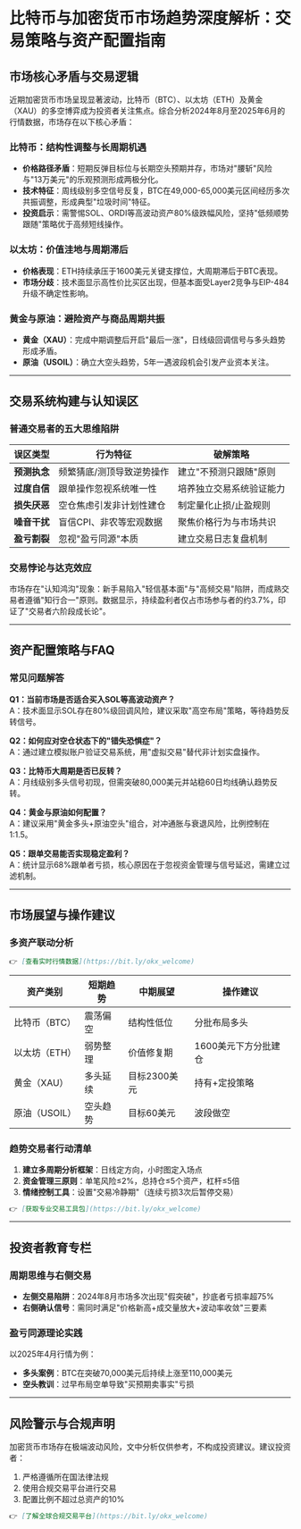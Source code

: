 # 比特币与加密货币市场趋势深度解析：交易策略与资产配置指南  

## 市场核心矛盾与交易逻辑  
近期加密货币市场呈现显著波动，比特币（BTC）、以太坊（ETH）及黄金（XAU）的多空博弈成为投资者关注焦点。综合分析2024年8月至2025年6月的行情数据，市场存在以下核心矛盾：  

### 比特币：结构性调整与长周期机遇  
- **价格路径矛盾**：短期反弹目标位与长期空头预期并存，市场对"腰斩"风险与"13万美元"的乐观预测形成两极分化。  
- **技术特征**：周线级别多空信号反复，BTC在49,000-65,000美元区间经历多次共振调整，形成典型"垃圾时间"特征。  
- **投资启示**：需警惕SOL、ORDI等高波动资产80%级跌幅风险，坚持"低频顺势跟随"策略优于高频短线操作。  

### 以太坊：价值洼地与周期滞后  
- **价格表现**：ETH持续承压于1600美元关键支撑位，大周期滞后于BTC表现。  
- **市场分歧**：技术面显示高性价比买区出现，但基本面受Layer2竞争与EIP-484升级不确定性影响。  

### 黄金与原油：避险资产与商品周期共振  
- **黄金（XAU）**：完成中期调整后开启"最后一涨"，日线级回调信号与多头趋势形成矛盾。  
- **原油（USOIL）**：确立大空头趋势，5年一遇波段机会引发产业资本关注。  

---

## 交易系统构建与认知误区  

### 普通交易者的五大思维陷阱  
| 误区类型 | 行为特征 | 破解策略 |  
|---------|---------|---------|  
| **预测执念** | 频繁猜底/测顶导致逆势操作 | 建立"不预测只跟随"原则 |  
| **过度自信** | 跟单操作忽视系统唯一性 | 培养独立交易系统验证能力 |  
| **损失厌恶** | 空仓焦虑引发非计划性建仓 | 制定量化止损/止盈规则 |  
| **噪音干扰** | 盲信CPI、非农等宏观数据 | 聚焦价格行为与市场共识 |  
| **盈亏割裂** | 忽视"盈亏同源"本质 | 建立交易日志复盘机制 |  

### 交易悖论与达克效应  
市场存在"认知鸿沟"现象：新手易陷入"轻信基本面"与"高频交易"陷阱，而成熟交易者遵循"知行合一"原则。数据显示，持续盈利者仅占市场参与者的约3.7%，印证了"交易者六阶段成长论"。  

---

## 资产配置策略与FAQ  

### 常见问题解答  
**Q1：当前市场是否适合买入SOL等高波动资产？**  
A：技术面显示SOL存在80%级回调风险，建议采取"高空布局"策略，等待趋势反转信号。  

**Q2：如何应对空仓状态下的"错失恐惧症"？**  
A：通过建立模拟账户验证交易系统，用"虚拟交易"替代非计划实盘操作。  

**Q3：比特币大周期是否已反转？**  
A：月线级别多头信号初现，但需突破80,000美元并站稳60日均线确认趋势反转。  

**Q4：黄金与原油如何配置？**  
A：建议采用"黄金多头+原油空头"组合，对冲通胀与衰退风险，比例控制在1:1.5。  

**Q5：跟单交易能否实现稳定盈利？**  
A：统计显示68%跟单者亏损，核心原因在于忽视资金管理与信号延迟，需建立过滤机制。  

---

## 市场展望与操作建议  

### 多资产联动分析  
```markdown
👉 [查看实时行情数据](https://bit.ly/okx_welcome)
```

| 资产类别 | 短期趋势 | 中期展望 | 操作建议 |  
|---------|---------|---------|---------|  
| 比特币（BTC） | 震荡偏空 | 结构性低位 | 分批布局多头 |  
| 以太坊（ETH） | 弱势整理 | 价值修复期 | 1600美元下方分批建仓 |  
| 黄金（XAU） | 多头延续 | 目标2300美元 | 持有+定投策略 |  
| 原油（USOIL） | 空头趋势 | 目标60美元 | 波段做空 |  

### 趋势交易者行动清单  
1. **建立多周期分析框架**：日线定方向，小时图定入场点  
2. **资金管理三原则**：单笔风险≤2%，总持仓≤5个资产，杠杆≤5倍  
3. **情绪控制工具**：设置"交易冷静期"（连续亏损3次后暂停交易）  

```markdown
👉 [获取专业交易工具包](https://bit.ly/okx_welcome)
```  

---

## 投资者教育专栏  

### 周期思维与右侧交易  
- **左侧交易陷阱**：2024年8月市场多次出现"假突破"，抄底者亏损率超75%  
- **右侧确认信号**：需同时满足"价格新高+成交量放大+波动率收敛"三要素  

### 盈亏同源理论实践  
以2025年4月行情为例：  
- **多头案例**：BTC在突破70,000美元后持续上涨至110,000美元  
- **空头教训**：过早布局空单导致"买预期卖事实"亏损  

---

## 风险警示与合规声明  
加密货币市场存在极端波动风险，文中分析仅供参考，不构成投资建议。建议投资者：  
1. 严格遵循所在国法律法规  
2. 使用合规交易平台进行交易  
3. 配置比例不超过总资产的10%  

```markdown
👉 [了解全球合规交易平台](https://bit.ly/okx_welcome)
```